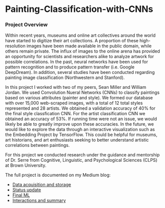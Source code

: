 # Painting-Classification-with-CNNs

### Project Overview
Within recent years, museums and online art collectives around the world have started to digitize their art collections. A proportion of these high-resolution images have been made available in the public domain, while others remain private. The influx of images to the online arena has provided an opportunity for scientists and researchers alike to analyze artwork for possible correlations. In the past, neural networks have been used for pattern recognition and to produce pattern transfer (i.e. Google DeepDream). In addition, several studies have been conducted regarding painting image classification (Northwestern and Stanford).

In this project I worked with two of my peers, Sean Miller and William Jordan. We used Convolution Nueral Networks (CNNs) to classify paintings based on various attributes (painter and style). We formed our database with over 15,000 web-scraped images, with a total of 12 total styles represented and 28 artists. We obtained a validation accuracy of 40% for the final style classfication CNN. For the artist classification CNN we obtained an accuracy of 53%. If running time were not an issue, we would likely be able to greatly improve upon these accuracies. In the future, we would like to explore the data through an interactive visualization such as the Embedding Project by TensorFlow. This could be helpful for museums, art historians, and art enthusiasts seeking to better understand artistic correlations between paintings. 

For this project we conducted research under the guidance and mentorship of Dr. Serre from Cognitive, Linguistic, and Psychological Sciences (CLPS) at Brown University. 

The full project is documented on my Medium blog:
- [Data acquisition and storage](https://medium.com/@matthewbejtlich/v1s10n-preliminary-3-questions-f0ae91bf88c0)
- [Status update](https://medium.com/@matthewbejtlich/v1s10n-status-update-dec-3-67ee4601ff4)
- [Final ML](https://medium.com/@matthewbejtlich/final-machine-learning-and-reporting-visualization-5f58fa4713b1)
- [Interactions and summary](https://medium.com/@matthewbejtlich/interactive-application-summary-f180158a5ef1)
